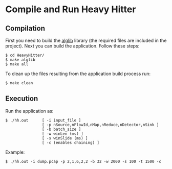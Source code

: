# Compile and Run Heavy Hitter

## Compilation
First you need to build the [alglib](https://www.alglib.net/statistics/descriptive.php) library (the required files are included in the project). Next you can build the application. Follow these steps:
```
$ cd HeavyHitter/
$ make alglib
$ make all
```

To clean up the files resulting from the application build process run:
```
$ make clean
```

## Execution
Run the application as:
```
$ ./hh.out      [ -i input_file ]
                [ -p nSource,nFlowId,nMap,nReduce,nDetector,nSink ]
                [ -b batch_size ]
                [ -w winLen (ms) ]
                [ -s winSlide (ms) ]
                [ -c (enables chaining) ]
```

Example:
```
$ ./hh.out -i dump.pcap -p 2,1,6,2,2 -b 32 -w 2000 -s 100 -t 1500 -c
```
